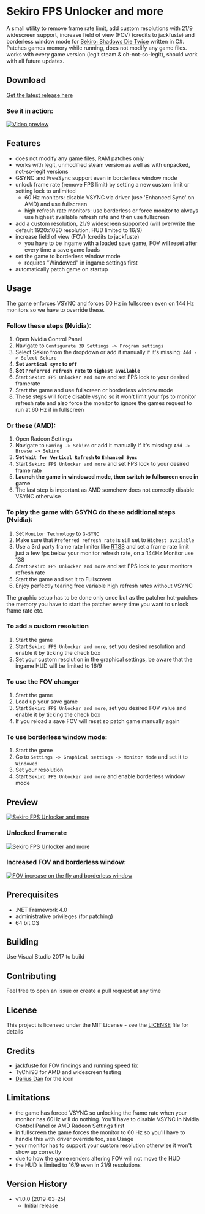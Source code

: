 # Sekiro FPS Unlocker and more

A small utility to remove frame rate limit, add custom resolutions with 21/9 widescreen support, increase field of view (FOV) (credits to jackfuste) and borderless window mode for [Sekiro: Shadows Die Twice](https://www.sekirothegame.com/) written in C#.
Patches games memory while running, does not modify any game files. works with every game version (legit steam & oh-not-so-legit), should work with all future updates.

## Download

[Get the latest release here](https://github.com/uberhalit/SekiroFpsUnlockAndMore/releases)

### See it in action:
[![Video preview](https://camo.githubusercontent.com/99b882828d8bb814a126282d67f0394460259df0/68747470733a2f2f692e696d6775722e636f6d2f4b4e4674454d772e706e67)](https://giant.gfycat.com/DevotedArtisticKingsnake.webm)

## Features

* does not modify any game files, RAM patches only
* works with legit, unmodified steam version as well as with unpacked, not-so-legit versions
* GSYNC and FreeSync support even in borderless window mode
* unlock frame rate (remove FPS limit) by setting a new custom limit or setting lock to unlimited
	* 60 Hz monitors: disable VSYNC via driver (use 'Enhanced Sync' on AMD) and use fullscreen 
	* high refresh rate monitors: use borderless or force monitor to always use highest available refresh rate and then use fullscreen
* add a custom resolution, 21/9 widescreen supported (will overwrite the default 1920x1080 resolution, HUD limited to 16/9)
* increase field of view (FOV) (credits to jackfuste)
	* you have to be ingame with a loaded save game, FOV will reset after every time a save game loads
* set the game to borderless window mode
	* requires "Windowed" in ingame settings first
* automatically patch game on startup

## Usage

The game enforces VSYNC and forces 60 Hz in fullscreen even on 144 Hz monitors so we have to override these. 

### Follow these steps (Nvidia):
1. Open Nvidia Control Panel
2. Navigate to `Configurate 3D Settings -> Program settings`
3. Select Sekiro from the dropdown or add it manually if it's missing: `Add -> Select Sekiro`
4. **Set `Vertical sync` to `Off`**
5. **Set `Preferred refresh rate` to `Highest available`**
6. Start `Sekiro FPS Unlocker and more` and set FPS lock to your desired framerate
7. Start the game and use fullscreen or borderless window mode
8. These steps will force disable vsync so it won't limit your fps to monitor refresh rate and also force the monitor to ignore the games request to run at 60 Hz if in fullscreen

### Or these (AMD):
1. Open Radeon Settings
2. Navigate to `Gaming -> Sekiro` or add it manually if it's missing: `Add -> Browse -> Sekiro`
3. **Set `Wait for Vertical Refresh` to `Enhanced Sync`**
4. Start `Sekiro FPS Unlocker and more` and set FPS lock to your desired frame rate
5. **Launch the game in windowed mode, then switch to fullscreen once in game**
6. The last step is important as AMD somehow does not correctly disable VSYNC otherwise

### To play the game with GSYNC do these additional steps (Nvidia):
1. Set `Monitor Technology` to `G-SYNC`
2. Make sure that `Preferred refresh rate` is still set to `Highest available`
3. Use a 3rd party frame rate limiter like [RTSS](https://www.guru3d.com/files-details/rtss-rivatuner-statistics-server-download.html) and set a frame rate limit just a few fps below your monitor refresh rate, on a 144Hz Monitor use 138
4. Start `Sekiro FPS Unlocker and more` and set FPS lock to your monitors refresh rate
5. Start the game and set it to Fullscreen
6. Enjoy perfectly tearing free variable high refresh rates without VSYNC

The graphic setup has to be done only once but as the patcher hot-patches the memory you have to start the patcher every time you want to unlock frame rate etc.

### To add a custom resolution
1. Start the game
2. Start `Sekiro FPS Unlocker and more`, set you desired resolution and enable it by ticking the check box
3. Set your custom resolution in the graphical settings, be aware that the ingame HUD will be limited to 16/9

### To use the FOV changer
1. Start the game
2. Load up your save game
3. Start `Sekiro FPS Unlocker and more`, set you desired FOV value and enable it by ticking the check box
4. If you reload a save FOV will reset so patch game manually again

### To use borderless window mode:
1. Start the game
2. Go to `Settings -> Graphical settings -> Monitor Mode` and set it to `Windowed`
3. Set your resolution
4. Start `Sekiro FPS Unlocker and more` and enable borderless window mode

## Preview

[![Sekiro FPS Unlocker and more](https://camo.githubusercontent.com/3e7ebacca20a13e6325695fb870e7c2c97e7c2d4/68747470733a2f2f692e696d6775722e636f6d2f667445436150332e706e67)](#)

### Unlocked framerate
[![Sekiro FPS Unlocker and more](https://camo.githubusercontent.com/cd23c8ff94e7cd777476d01d1be608df26fab26a/68747470733a2f2f692e696d6775722e636f6d2f766632393152532e706e67)](#)

### Increased FOV and borderless window:
[![FOV increase on the fly and borderless window](https://camo.githubusercontent.com/3e446f64e61406027fbd73cf248336cafd7c6ff1/68747470733a2f2f692e696d6775722e636f6d2f5248544b4e6a522e706e67)](#)

## Prerequisites

* .NET Framework 4.0
* administrative privileges (for patching)
* 64 bit OS

## Building

Use Visual Studio 2017 to build

## Contributing

Feel free to open an issue or create a pull request at any time

## License

This project is licensed under the MIT License - see the [LICENSE](LICENSE) file for details

## Credits

* jackfuste for FOV findings and running speed fix
* TyChii93 for AMD and widescreen testing
* [Darius Dan](www.dariusdan.com) for the icon

## Limitations

* the game has forced VSYNC so unlocking the frame rate when your monitor has 60Hz will do nothing. You'll have to disable VSYNC in Nvidia Control Panel or AMD Radeon Settings first
* in fullscreen the game forces the monitor to 60 Hz so you'll have to handle this with driver override too, see Usage
* your monitor has to support your custom resolution otherwise it won't show up correctly
* due to how the game renders altering FOV will not move the HUD
* the HUD is limited to 16/9 even in 21/9 resolutions

## Version History

* v1.0.0 (2019-03-25)
  * Initial release
